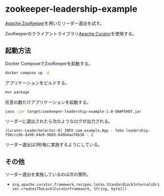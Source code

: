 # zookeeper-leadership-example

[Apache ZooKeeper](https://zookeeper.apache.org/)を用いたリーダー選出を試す。

ZooKeeperのクライアントライブラリ[Apache Curator](https://curator.apache.org/)を使用する。

## 起動方法

Docker ComposeでZooKeeperを起動する。

```sh
docker compose up -d
```

アプリケーションをビルドする。

```sh
mvn package
```

任意の数だけアプリケーションを起動する。

```sh
java -jar target/zookeeper-leadership-example-1.0-SNAPSHOT.jar
```

リーダーに選出されたら次のようなログが出力される。

```
[Curator-LeaderSelector-0] INFO com.example.App - Take leadership: f9dccc6b-da90-44e6-9669-649b4ae70b30 - 1
```

リーダー選出は3秒毎に実施するようにしている。

## その他

リーダー選出を実施しているのは次の箇所。

- `org.apache.curator.framework.recipes.locks.StandardLockInternalsDriver.createsTheLock(CuratorFramework, String, byte[])`

